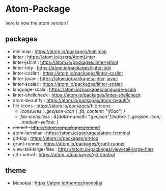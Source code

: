# Atom-Package

here is now the atom version !

## packages
* minimap : https://atom.io/packages/minimap
* linter : https://atom.io/users/AtomLinter
* linter-jshint : https://atom.io/packages/linter-jshint
* linter-tidy : https://atom.io/packages/linter-tidy
* linter-ccslint : https://atom.io/packages/linter-csslint
* linter-javac :  https://atom.io/packages/linter-javac
* linter-scalac :  https://atom.io/packages/linter-scalac
* language-scala : https://atom.io/packages/language-scala
* linter-shellcheck : https://atom.io/packages/linter-shellcheck
* atom-beautify : https://atom.io/packages/atom-beautify
* file-icons : https://atom.io/packages/file-icons
  - _icons.less : .geojson-icon { .fa; content: "\f0ac"; }_
  - _file-icons.less : &[data-name$=".geojson"]:before { .geojson-icon; .medium-yellow; }_
* ~~emmet : https://atom.io/packages/emmet~~
* atom-terminal : https://atom.io/packages/atom-terminal
* git-log : https://atom.io/packages/git-log
* grunt-runner : https://atom.io/packages/grunt-runner
* view-tail-large-files : https://atom.io/packages/view-tail-large-files
* git-control : https://atom.io/packages/git-control

## theme
* Monokai : https://atom.io/themes/monokai
